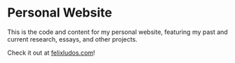 
# Personal Website

This is the code and content for my personal website, featuring my past and current research, essays, and other projects.

Check it out at [felixludos.com](felixludos.com)!
